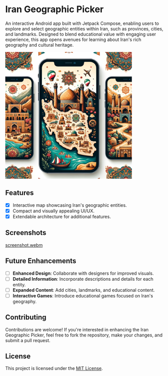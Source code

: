 # Iran Geographic Picker

An interactive Android app built with Jetpack Compose, enabling users to explore and select geographic entities within Iran, such as provinces, cities, and landmarks. Designed to blend educational value with engaging user experience, this app opens avenues for learning about Iran's rich geography and cultural heritage.

<img src="image.webp" width="400">

## Features

- [x] Interactive map showcasing Iran's geographic entities.
- [x] Compact and visually appealing UI/UX.
- [x] Extendable architecture for additional features.

## Screenshots

[screenshot.webm](https://github.com/razavioo/iran-geographic-picker/assets/29175816/3a9b042b-178d-412e-92fb-df1e4b5c66fc)

## Future Enhancements

- [ ] **Enhanced Design**: Collaborate with designers for improved visuals.
- [ ] **Detailed Information**: Incorporate descriptions and details for each entity.
- [ ] **Expanded Content**: Add cities, landmarks, and educational content.
- [ ] **Interactive Games**: Introduce educational games focused on Iran's geography.

## Contributing

Contributions are welcome! If you're interested in enhancing the Iran Geographic Picker, feel free to fork the repository, make your changes, and submit a pull request.

## License

This project is licensed under the [MIT License](LICENSE).
